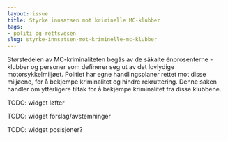 ```yaml
---
layout: issue
title: Styrke innsatsen mot kriminelle MC-klubber
tags:
- politi og rettsvesen
slug: styrke-innsatsen-mot-kriminelle-mc-klubber
---
```


Størstedelen av MC-kriminaliteten begås av de såkalte énprosenterne - klubber og personer som definerer seg ut av det lovlydige motorsykkelmiljøet. Politiet har egne handlingsplaner rettet mot disse miljøene, for å bekjempe kriminalitet og hindre rekruttering. Denne saken handler om ytterligere tiltak for å bekjempe kriminalitet fra disse klubbene.

TODO: widget løfter

TODO: widget forslag/avstemninger

TODO: widget posisjoner?


